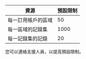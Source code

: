 
| 資源 | 預設限制 
--- | ---
| 每一訂用帳戶的區域 | 50
| 每一區域的記錄集| 1000
| 每一記錄集的記錄| 20

您可以連絡支援人員，以提高預設限制。

<!---HONumber=Sept15_HO3-->